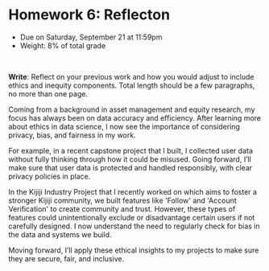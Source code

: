 # Homework 6: Reflecton

- Due on Saturday, September 21 at 11:59pm
- Weight: 8% of total grade

<br>

**Write**: Reflect on your previous work and how you would adjust to include ethics and inequity components. Total length should be a few paragraphs, no more than one page.

Coming from a background in asset management and equity research, my focus has always been on data accuracy and efficiency. After learning more about ethics in data science, I now see the importance of considering privacy, bias, and fairness in my work.

For example, in a recent capstone project that I built, I collected user data without fully thinking through how it could be misused. Going forward, I’ll make sure that user data is protected and handled responsibly, with clear privacy policies in place.

In the Kijiji Industry Project that I recently worked on which aims to foster a stronger Kijiji community, we built features like 'Follow' and 'Account Verification' to create community and trust. However, these types of features could unintentionally exclude or disadvantage certain users if not carefully designed. I now understand the need to regularly check for bias in the data and systems we build.

Moving forward, I’ll apply these ethical insights to my projects to make sure they are secure, fair, and inclusive.
